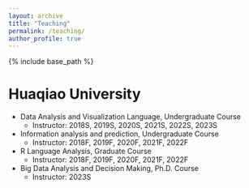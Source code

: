 ```yaml
---
layout: archive
title: "Teaching"
permalink: /teaching/
author_profile: true
---
```


{% include base_path %}

Huaqiao University
======
* Data Analysis and Visualization Language, Undergraduate Course
   * Instructor: 2018S, 2019S, 2020S, 2021S, 2022S, 2023S
* Information analysis and prediction, Undergraduate Course
   * Instructor: 2018F, 2019F, 2020F, 2021F, 2022F
* R Language Analysis, Graduate Course
   * Instructor: 2018F, 2019F, 2020F, 2021F, 2022F
* Big Data Analysis and Decision Making, Ph.D. Course
   * Instructor: 2023S



